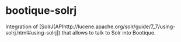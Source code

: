 # bootique-solrj
Integration of [SolrJ(APIhttp://lucene.apache.org/solr/guide/7_7/using-solrj.html#using-solrj]) that allows to talk to Solr into Bootique.
